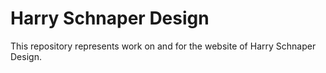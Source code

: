 # Harry Schnaper Design
This repository represents work on and for the website of Harry Schnaper Design.
